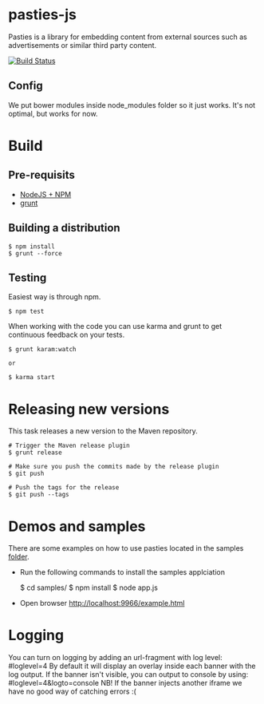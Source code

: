 # pasties-js

Pasties is a library for embedding content from external sources such as advertisements or similar third party content.

[![Build Status](https://travis-ci.org/pasties/pasties-js.png)](https://travis-ci.org/pasties/pasties-js)

## Config

We put bower modules inside node_modules folder so it just works. It's not optimal, but works for now.

# Build

## Pre-requisits
* [NodeJS + NPM](http://nodejs.org)
* [grunt](http://gruntjs.com/)

## Building a distribution

	$ npm install
	$ grunt --force

## Testing
Easiest way is through npm.

	$ npm test

When working with the code you can use karma and grunt to get continuous feedback on your tests.

	$ grunt karam:watch

	or

	$ karma start


# Releasing new versions
This task releases a new version to the Maven repository.

	# Trigger the Maven release plugin
	$ grunt release

	# Make sure you push the commits made by the release plugin
	$ git push

	# Push the tags for the release
	$ git push --tags

# Demos and samples

There are some examples on how to use pasties located in the samples [folder](./folder).
* Run the following commands to install the samples applciation

	$ cd samples/
	$ npm install
	$ node app.js

* Open browser [http://localhost:9966/example.html](http://localhost:9966/example.html)

# Logging

You can turn on logging by adding an url-fragment with log level: #loglevel=4
By default it will display an overlay inside each banner with the log output. If the banner isn't visible, you can output to console by using: #loglevel=4&logto=console
NB! If the banner injects another iframe we have no good way of catching errors :(
